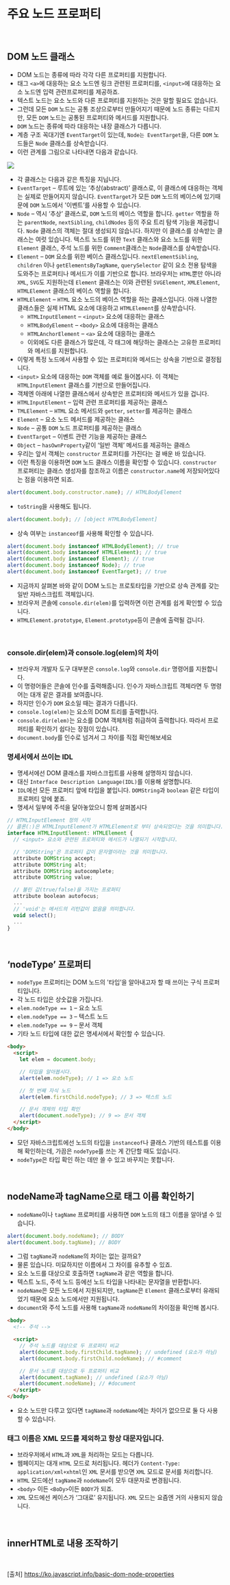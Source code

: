 # 주요 노드 프로퍼티

<br>

## DOM 노드 클래스

- DOM 노드는 종류에 따라 각각 다른 프로퍼티를 지원합니다.
- 태그 `<a>`에 대응하는 요소 노드엔 링크 관련된 프로퍼티를, `<input>`에 대응하는 요소 노드엔 입력 관련프로퍼티를 제공하죠.
- 텍스트 노드는 요소 노드와 다른 프로퍼티를 지원하는 것은 말할 필요도 없습니다.
- 그런데 모든 `DOM` 노드는 공통 조상으로부터 만들어지기 때문에 노드 종류는 다르지만, 모든 `DOM` 노드는 공통된 프로퍼티와 메서드를 지원합니다.
- `DOM` 노드는 종류에 따라 대응하는 내장 클래스가 다릅니다.
- 계층 구조 꼭대기엔 `EventTarget`이 있는데, `Node는 EventTarget`을, 다른 `DOM` 노드들은 `Node` 클래스를 상속받습니다.
- 이런 관계를 그림으로 나타내면 다음과 같습니다.

![](./Image/img7.png)

- 각 클래스는 다음과 같은 특징을 지닙니다.
- `EventTarget` – 루트에 있는 ‘추상(abstract)’ 클래스로, 이 클래스에 대응하는 객체는 실제로 만들어지지 않습니다. `EventTarget`가 모든 `DOM` 노드의 베이스에 있기때문에 `DOM` 노드에서 '이벤트’를 사용할 수 있습니다.
- `Node` – 역시 ‘추상’ 클래스로, `DOM` 노드의 베이스 역할을 합니다. `getter` 역할을 하는 `parentNode`, `nextSibling`, `childNodes` 등의 주요 트리 탐색 기능을 제공합니다. `Node` 클래스의 객체는 절대 생성되지 않습니다. 하지만 이 클래스를 상속받는 클래스는 여럿 있습니다. 텍스트 노드를 위한 `Text` 클래스와 요소 노드를 위한 `Element` 클래스, 주석 노드를 위한 `Comment`클래스는 `Node`클래스를 상속받습니다.
- `Element` – `DOM` 요소를 위한 베이스 클래스입니다. `nextElementSibling`, `children` 이나 `getElementsByTagName`, `querySelector` 같이 요소 전용 탐색을 도와주는 프로퍼티나 메서드가 이를 기반으로 합니다. 브라우저는 `HTML`뿐만 아니라 `XML`, `SVG`도 지원하는데 `Element` 클래스는 이와 관련된 `SVGElement`, `XMLElement`, `HTMLElement` 클래스의 베이스 역할을 합니다.
- `HTMLElement` – `HTML` 요소 노드의 베이스 역할을 하는 클래스입니다. 아래 나열한 클래스들은 실제 HTML 요소에 대응하고 `HTMLElement`를 상속받습니다.
  - `HTMLInputElement` – `<input>` 요소에 대응하는 클래스
  - `HTMLBodyElement` – `<body>` 요소에 대응하는 클래스
  - `HTMLAnchorElement` – `<a>` 요소에 대응하는 클래스
  - 이외에도 다른 클래스가 많은데, 각 태그에 해당하는 클래스는 고유한 프로퍼티와 메서드를 지원합니다.
- 이렇게 특정 노드에서 사용할 수 있는 프로퍼티와 메서드는 상속을 기반으로 결정됩니다.
- `<input>` 요소에 대응하는 `DOM` 객체를 예로 들어봅시다. 이 객체는 `HTMLInputElement` 클래스를 기반으로 만들어집니다.
- 객체엔 아래에 나열한 클래스에서 상속받은 프로퍼티와 메서드가 있을 겁니다.
- `HTMLInputElement` – 입력 관련 프로퍼티를 제공하는 클래스
- `TMLElement` – `HTML` 요소 메서드와 `getter`, `setter`를 제공하는 클래스
- `Element` – 요소 노드 메서드를 제공하는 클래스
- `Node` – 공통 `DOM` 노드 프로퍼티를 제공하는 클래스
- `EventTarget` – 이벤트 관련 기능을 제공하는 클래스
- `Object` – `hasOwnProperty`같이 ‘일반 객체’ 메서드를 제공하는 클래스
- 우리는 앞서 객체는 `constructor` 프로퍼티를 가진다는 걸 배운 바 있습니다.
- 이런 특징을 이용하면 `DOM` 노드 클래스 이름을 확인할 수 있습니다. `constructor` 프로퍼티는 클래스 생성자를 참조하고 이름은 `constructor.name`에 저장되어있다는 점을 이용하면 되죠.

```js
alert(document.body.constructor.name); // HTMLBodyElement
```

- `toString`을 사용해도 됩니다.

```js
alert(document.body); // [object HTMLBodyElement]
```

- 상속 여부는 `instanceof`를 사용해 확인할 수 있습니다.

```js
alert(document.body instanceof HTMLBodyElement); // true
alert(document.body instanceof HTMLElement); // true
alert(document.body instanceof Element); // true
alert(document.body instanceof Node); // true
alert(document.body instanceof EventTarget); // true
```

- 지금까지 살펴본 바와 같이 DOM 노드는 프로토타입을 기반으로 상속 관계를 갖는 일반 자바스크립트 객체입니다.
- 브라우저 콘솔에 `console.dir(elem)`를 입력하면 이런 관계를 쉽게 확인할 수 있습니다.
- `HTMLElement.prototype`, `Element.prototype`등이 콘솔에 출력될 겁니다.

<br>

### console.dir(elem)과 console.log(elem)의 차이

- 브라우저 개발자 도구 대부분은 `console.log`와 `console.dir` 명령어를 지원합니다.
- 이 명령어들은 콘솔에 인수를 출력해줍니다. 인수가 자바스크립트 객체라면 두 명령어는 대개 같은 결과를 보여줍니다.
- 하지만 인수가 `DOM` 요소일 때는 결과가 다릅니다.
- `console.log(elem)`는 요소의 DOM 트리를 출력합니다.
- `console.dir(elem)`는 요소를 DOM 객체처럼 취급하여 출력합니다. 따라서 프로퍼티를 확인하기 쉽다는 장점이 있습니다.
- `document.body`를 인수로 넘겨서 그 차이를 직접 확인해보세요

### 명세서에서 쓰이는 IDL

- 명세서에선 DOM 클래스를 자바스크립트를 사용해 설명하지 않습니다.
- 대신 `Interface Description Language(IDL)`를 이용해 설명합니다.
- `IDL`에선 모든 프로퍼티 앞에 타입을 붙입니다. `DOMString`과 `boolean` 같은 타입이 프로퍼티 앞에 붙죠.
- 명세서 일부에 주석을 달아놓았으니 함께 살펴봅시다

```js
// HTMLInputElement 정의 시작
// 콜론(:)은 HTMLInputElement가 HTMLElement로 부터 상속되었다는 것을 의미합니다.
interface HTMLInputElement: HTMLElement {
  // <input> 요소와 관련된 프로퍼티와 메서드가 나열되기 시작합니다.

  // 'DOMString'은 프로퍼티 값이 문자열이라는 것을 의미합니다.
  attribute DOMString accept;
  attribute DOMString alt;
  attribute DOMString autocomplete;
  attribute DOMString value;

  // 불린 값(true/false)을 가지는 프로퍼티
  attribute boolean autofocus;
  ...
  // 'void'는 메서드의 리턴값이 없음을 의미합니다.
  void select();
  ...
}
```

<br>

## ‘nodeType’ 프로퍼티

- `nodeType` 프로퍼티는 DOM 노드의 '타입’을 알아내고자 할 때 쓰이는 구식 프로퍼티입니다.
- 각 노드 타입은 상숫값을 가집니다.
- `elem.nodeType == 1` – 요소 노드
- `elem.nodeType == 3` – 텍스트 노드
- `elem.nodeType == 9` – 문서 객체
- 기타 노드 타입에 대한 값은 명세서에서 확인할 수 있습니다.

```html
<body>
  <script>
    let elem = document.body;

    // 타입을 알아봅시다.
    alert(elem.nodeType); // 1 => 요소 노드

    // 첫 번째 자식 노드
    alert(elem.firstChild.nodeType); // 3 => 텍스트 노드

    // 문서 객체의 타입 확인
    alert(document.nodeType); // 9 => 문서 객체
  </script>
</body>
```

- 모던 자바스크립트에선 노드의 타입을 `instanceof`나 클래스 기반의 테스트를 이용해 확인하는데, 가끔은 `nodeType`를 쓰는 게 간단할 때도 있습니다.
- `nodeType`은 타입 확인 하는 데만 쓸 수 있고 바꾸지는 못합니다.

<br>

## nodeName과 tagName으로 태그 이름 확인하기

- `nodeName`이나 `tagName` 프로퍼티를 사용하면 `DOM` 노드의 태그 이름을 알아낼 수 있습니다.

```js
alert(document.body.nodeName); // BODY
alert(document.body.tagName); // BODY
```

- 그럼 `tagName`과 `nodeName`의 차이는 없는 걸까요?
- 물론 있습니다. 미묘하지만 이름에서 그 차이를 유추할 수 있죠.
- 요소 노드를 대상으로 호출하면 `tagName`과 같은 역할을 합니다.
- 텍스트 노드, 주석 노드 등에선 노드 타입을 나타내는 문자열을 반환합니다.
- `nodeName`은 모든 노드에서 지원되지만, `tagName`은 `Element` 클래스로부터 유래되었기 때문에 요소 노드에서만 지원됩니다.
- `document`와 주석 노드를 사용해 `tagName`과 `nodeName`의 차이점을 확인해 봅시다.

```html
<body>
  <!-- 주석 -->

  <script>
    // 주석 노드를 대상으로 두 프로퍼티 비교
    alert(document.body.firstChild.tagName); // undefined (요소가 아님)
    alert(document.body.firstChild.nodeName); // #comment

    // 문서 노드를 대상으로 두 프로퍼티 비교
    alert(document.tagName); // undefined (요소가 아님)
    alert(document.nodeName); // #document
  </script>
</body>
```

- 요소 노드만 다루고 있다면 `tagName`과 `nodeName`에는 차이가 없으므로 둘 다 사용할 수 있습니다.

### 태그 이름은 XML 모드를 제외하고 항상 대문자입니다.

- 브라우저에서 `HTML`과 `XML`을 처리하는 모드는 다릅니다.
- 웹페이지는 대개 `HTML` 모드로 처리됩니다. 헤더가 `Content-Type: application/xml+xhtml`인 `XML` 문서를 받으면 `XML` 모드로 문서를 처리합니다.
- `HTML` 모드에선 `tagName`과 `nodeName`이 모두 대문자로 변경됩니다.
- `<body>` 이든 `<BoDy>`이든 `BODY`가 되죠.
- `XML` 모드에선 케이스가 ‘그대로’ 유지됩니다. `XML` 모드는 요즘엔 거의 사용되지 않습니다.

<br>

## innerHTML로 내용 조작하기

<br>

[출처]
https://ko.javascript.info/basic-dom-node-properties
